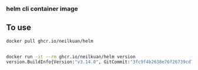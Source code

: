 ### helm cli container image


## To use
```bash
docker pull ghcr.io/neilkuan/helm


docker run -it --rm ghcr.io/neilkuan/helm version
version.BuildInfo{Version:"v3.14.0", GitCommit:"3fc9f4b2638e76f26739cd77c7017139be81d0ea", GitTreeState:"clean", GoVersion:"go1.21.5"}

```
